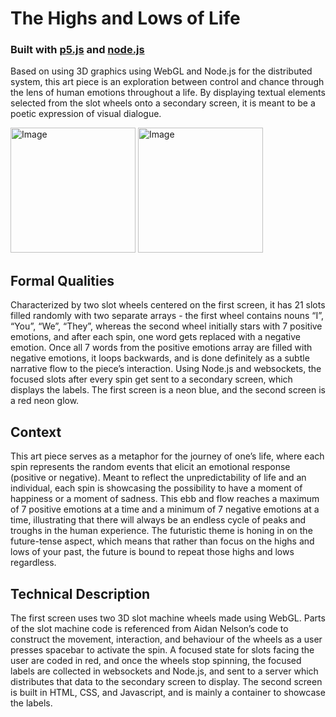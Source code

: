 # The Highs and Lows of Life

### **Built with [p5.js](https://p5js.org/) and [node.js](https://nodejs.org/en)**

Based on using 3D graphics using WebGL and Node.js for the distributed system, this art piece is an exploration between control and chance through the lens of human emotions throughout a life. By displaying textual elements selected from the slot wheels onto a secondary screen, it is meant to be a poetic expression of visual dialogue. 

<img src="https://github.com/lamvpham/the-highs-and-lows-of-life/blob/master/image1.png?raw=true" width="200" title="Image" alt="Image">
<img src="https://github.com/lamvpham/the-highs-and-lows-of-life/blob/master/image2.png?raw=true" width="200" title="Image" alt="Image">


## Formal Qualities
Characterized by two slot wheels centered on the first screen, it has 21 slots filled randomly with two separate arrays - the first wheel contains nouns “I”, “You”, “We”, “They”, whereas the second wheel initially stars with 7 positive emotions, and after each spin, one word gets replaced with a negative emotion. Once all 7 words from the positive emotions array are filled with negative emotions, it loops backwards, and is done definitely as a subtle narrative flow to the piece’s interaction. Using Node.js and websockets, the focused slots after every spin get sent to a secondary screen, which displays the labels. The first screen is a neon blue, and the second screen is a red neon glow.

## Context
This art piece serves as a metaphor for the journey of one’s life, where each spin represents the random events that elicit an emotional response (positive or negative). Meant to reflect the unpredictability of life and an individual, each spin is showcasing the possibility to have a moment of happiness or a moment of sadness. This ebb and flow reaches a maximum of 7 positive emotions at a time and a minimum of 7 negative emotions at a time, illustrating that there will always be an endless cycle of peaks and troughs in the human experience. The futuristic theme is honing in on the future-tense aspect, which means that rather than focus on the highs and lows of your past, the future is bound to repeat those highs and lows regardless.  


## Technical Description
The first screen uses two 3D slot machine wheels made using WebGL. Parts of the slot machine code is referenced from Aidan Nelson’s code to construct the movement, interaction, and behaviour of the wheels as a user presses spacebar to activate the spin. A focused state for slots facing the user are coded in red, and once the wheels stop spinning, the focused labels are collected in websockets and Node.js, and sent to a server which distributes that data to the secondary screen to display. The second screen is built in HTML, CSS, and Javascript, and is mainly a container to showcase the labels.
